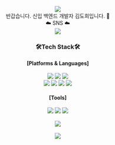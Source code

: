 <!-- ### Hi there 👋 -->   
<!--  
**ehgml0805/ehgml0805** is a ✨ _special_ ✨ repository because its `README.md` (this file) appears on your GitHub profile.

Here are some ideas to get you started:

- 🔭 I’m currently working on ...
- 🌱 I’m currently learning ...
- 👯 I’m looking to collaborate on ...
- 🤔 I’m looking for help with ...
- 💬 Ask me about ...
- 📫 How to reach me: ...
- 😄 Pronouns: ...
- ⚡ Fun fact: ...
-->
<div align="center">
 <img src="https://capsule-render.vercel.app/api?type=waving&color=auto&height=300&section=header&text=DoHee's%20GitHub&fontSize=90" />
</div>
<div align="center">
  반갑습니다. 신입 백엔드 개발자 김도희입니다. 👋
 <br> 
 ☁️ SNS ☁️
 <br>
 <a href="https://www.notion.so/1e393468bb08469e866e3f29e3025f6f" target="_blank"><img src="https://img.shields.io/badge/notion-000000?style=flat-square&logo=notion&logoColor=white"/></a>

</div>
<div align="center">
 <h3>🛠️Tech Stack🛠️</h3>
 <h4> [Platforms & Languages] </h4>
   <img src="https://img.shields.io/badge/JAVA-007396?style=flat&logo=JAVA&logoColor=white"/>
   <img src="https://img.shields.io/badge/spring-6DB33F?style=flat&logo=spring&logoColor=white"/>
   <img src="https://img.shields.io/badge/javascript-F7DF1E?style=flat&logo=javascript&logoColor=white"/>
 <br>
  <!-- HIML5, Css3, Bootstrap -->
   <img src="https://img.shields.io/badge/html5-E34F26?style=flat&logo=html5&logoColor=white"/>
   <img src="https://img.shields.io/badge/css3-1572B6?style=flat&logo=css3&logoColor=white"/>
   <img src="https://img.shields.io/badge/bootstrap-7952B3?style=flat&logo=bootstrap&logoColor=white"/>
 <!-- mariadb -->
   <img src="https://img.shields.io/badge/mariadb-003545?style=flat&logo=mariadb&logoColor=white"/>

 <h4> [Tools] </h4>
  <img src="https://img.shields.io/badge/eclipseide-2C2255?style=flat&logo=eclipseide&logoColor=white"/>
  <img src="https://img.shields.io/badge/github-181717?style=flat&logo=github&logoColor=white"/> 
  <img src="https://img.shields.io/badge/springboot-6DB33F?style=flat&logo=springboot&logoColor=white"/> 
</div>

<br>
<div align="center">
 	<img src="https://github-readme-stats.vercel.app/api/top-langs/?username=ehgml0805&layout=compact"><br><br>
 <img src="https://github-readme-stats.vercel.app/api?username=ehgml0805&show_icons=true&theme=tokyonight">
</div>
